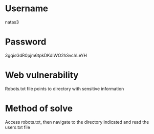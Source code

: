 # Username
natas3
# Password
3gqisGdR0pjm6tpkDKdIWO2hSvchLeYH
# Web vulnerability
Robots.txt file points to directory with sensitive information
# Method of solve
Access robots.txt, then navigate to the directory indicated and read the users.txt file
